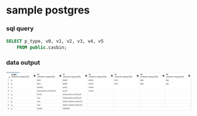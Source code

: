 # sample postgres

### sql query
```sql
SELECT p_type, v0, v1, v2, v3, v4, v5
	FROM public.casbin;
```

### data output
![](./z.png)
